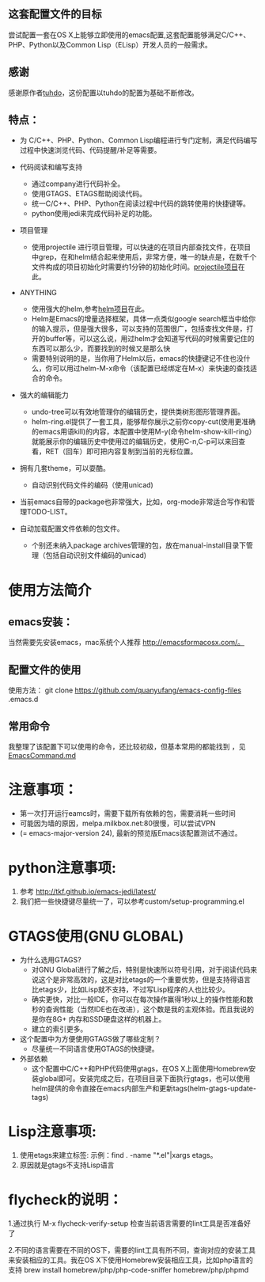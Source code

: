 ## 这套配置文件的目标
尝试配置一套在OS X上能够立即使用的emacs配置,这套配置能够满足C/C++、PHP、Python以及Common Lisp（ELisp）开发人员的一般需求。

## 感谢
感谢原作者[tuhdo](https://github.com/tuhdo "")，这份配置以tuhdo的配置为基础不断修改。

## 特点：
* 为 C/C++、PHP、Python、Common Lisp编程进行专门定制，满足代码编写过程中快速浏览代码、代码提醒/补足等需要。
* 代码阅读和编写支持
    * 通过company进行代码补全。
    * 使用GTAGS、ETAGS帮助阅读代码。 
    * 统一C/C++、PHP、Python在阅读过程中代码的跳转使用的快捷键等。
    * python使用jedi来完成代码补足的功能。 
* 项目管理
    * 使用projectile 进行项目管理，可以快速的在项目内部查找文件，在项目中grep，在和helm结合起来使用后，非常方便，唯一的缺点是，在数千个文件构成的项目初始化时需要约1分钟的初始化时间。[projectile项目](https://github.com/bbatsov/projectile "")在此。
* ANYTHING
    * 使用强大的helm,参考[helm项目](https://emacs-helm.github.io/helm/ "")在此。
    * Helm是Emacs的增量选择框架，具体一点类似google search框当中给你的输入提示，但是强大很多，可以支持的范围很广，包括查找文件是，打开的buffer等，可以这么说，用过helm才会知道写代码的时候需要记住的东西可以那么少，而要找到的时候又是那么快
    * 需要特别说明的是，当你用了Helm以后，emacs的快捷键记不住也没什么，你可以用过helm-M-x命令（该配置已经绑定在M-x）来快速的查找适合的命令。

* 强大的编辑能力
    * undo-tree可以有效地管理你的编辑历史，提供类树形图形管理界面。
    * helm-ring.el提供了一套工具，能够帮你展示之前你copy-cut(使用更准确的emacs用语kill)的内容，本配置中使用M-y(命令helm-show-kill-ring）就能展示你的编辑历史中使用过的编辑历史，使用C-n,C-p可以来回查看，RET（回车）即可把内容复制到当前的光标位置。
* 拥有几套theme，可以耍酷。
    * 自动识别代码文件的编码（使用unicad)
* 当前emacs自带的package也非常强大，比如，org-mode非常适合写作和管理TODO-LIST。
* 自动加载配置文件依赖的包文件。
    * 个别还未纳入package archives管理的包，放在manual-install目录下管理（包括自动识别文件编码的unicad)


# 使用方法简介
## emacs安装：
当然需要先安装emacs，mac系统个人推荐 http://emacsformacosx.com/。

## 配置文件的使用
使用方法：
git clone https://github.com/quanyufang/emacs-config-files .emacs.d

## 常用命令
我整理了该配置下可以使用的命令，还比较初级，但基本常用的都能找到 ，见  [EmacsCommand.md](https://github.com/quanyufang/emacs-config-files/blob/master/EmacsCommand.md "")

# 注意事项：
* 第一次打开运行eamcs时，需要下载所有依赖的包，需要消耗一些时间
* 可能因为墙的原因，melpa.milkbox.net:80很慢，可以尝试VPN
* (= emacs-major-version 24), 最新的预览版Emacs该配置测试不通过。


# python注意事项:
1. 参考 http://tkf.github.io/emacs-jedi/latest/ 
2. 我们把一些快捷键尽量统一了，可以参考custom/setup-programming.el

# GTAGS使用(GNU GLOBAL)
* 为什么选用GTAGS?
    * 对GNU Global进行了解之后，特别是快速所以符号引用，对于阅读代码来说这个是非常高效的，这是对比etags的一个重要优势，但是支持得语言比etags少，比如Lisp就不支持，不过写Lisp程序的人也比较少。
    * 确实更快，对比一般IDE，你可以在每次操作赢得1秒以上的操作性能和数秒的查询性能（当然IDE也在改进），这个数是我的主观体验。而且我说的是你在8G+ 内存和SSD硬盘这样的机器上。
    * 建立的索引更多。
* 这个配置中为方便使用GTAGS做了哪些定制？
    * 尽量统一不同语言使用GTAGS的快捷键。
* 外部依赖
    * 这个配置中C/C++和PHP代码使用gtags，在OS X上面使用Homebrew安装global即可。安装完成之后，在项目目录下面执行gtags，也可以使用helm提供的命令直接在emacs内部生产和更新tags(helm-gtags-update-tags)


# Lisp注意事项:
1. 使用etags来建立标签: 
示例：find . -name "*.el"|xargs etags。
2. 原因就是gtags不支持Lisp语言


# flycheck的说明：

1.通过执行 M-x flycheck-verify-setup 检查当前语言需要的lint工具是否准备好了

2.不同的语言需要在不同的OS下，需要的lint工具有所不同，查询对应的安装工具来安装相应的工具。我在OS X下使用Homebrew安装相应工具，比如php语言的支持
brew install homebrew/php/php-code-sniffer homebrew/php/phpmd

